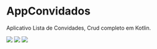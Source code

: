 # AppConvidados

Aplicativo Lista de Convidades, Crud completo em Kotlin.
<p float="left">
<img src="https://github.com/jessicalves/AppConvidados/assets/48735842/ada119c4-1120-4644-a2ca-3134b8bfdc2e" heigth="300">
<img src="https://github.com/jessicalves/AppConvidados/assets/48735842/2d1ace36-388c-43c0-8639-a56e2ce3a0b4" heigth="300">
<img src="https://github.com/jessicalves/AppConvidados/assets/48735842/930fca15-6a09-4d77-98bd-9af9bcf86de1" heigth="300">
</p>
